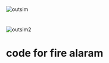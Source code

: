 #
![outsim](https://user-images.githubusercontent.com/98829237/156992756-abed7fb7-a94b-4875-b96d-bdd1d976bda3.jpeg)
#
![outsim2](https://user-images.githubusercontent.com/98829237/156992933-87eaec44-0378-4f61-910b-d285d6f29a9d.jpeg)
#
# code for fire alaram 


